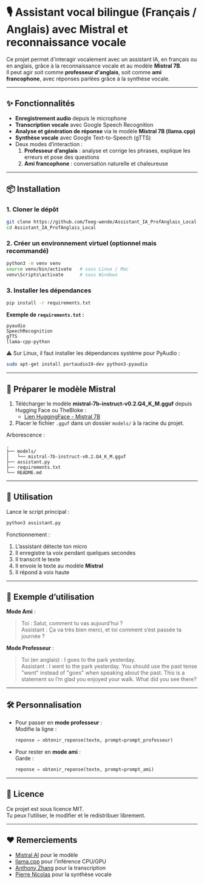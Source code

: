 # 🎙️ Assistant vocal bilingue (Français / Anglais) avec Mistral et reconnaissance vocale

Ce projet permet d'interagir vocalement avec un assistant IA, en français ou en anglais, grâce à la reconnaissance vocale et au modèle **Mistral 7B**.  
Il peut agir soit comme **professeur d'anglais**, soit comme **ami francophone**, avec réponses parlées grâce à la synthèse vocale.

---

## ✨ Fonctionnalités

- **Enregistrement audio** depuis le microphone
- **Transcription vocale** avec Google Speech Recognition
- **Analyse et génération de réponse** via le modèle **Mistral 7B (llama.cpp)**
- **Synthèse vocale** avec Google Text-to-Speech (gTTS)
- Deux modes d’interaction :
  1. **Professeur d’anglais** : analyse et corrige les phrases, explique les erreurs et pose des questions
  2. **Ami francophone** : conversation naturelle et chaleureuse

---

## 📦 Installation

### 1. Cloner le dépôt
```bash
git clone https://github.com/Teeg-wende/Assistant_IA_ProfAnglais_Local.git
cd Assistant_IA_ProfAnglais_Local
```

### 2. Créer un environnement virtuel (optionnel mais recommandé)
```bash
python3 -m venv venv
source venv/bin/activate   # sous Linux / Mac
venv\Scripts\activate      # sous Windows
```

### 3. Installer les dépendances
```bash
pip install -r requirements.txt
```

**Exemple de `requirements.txt` :**
```
pyaudio
SpeechRecognition
gTTS
llama-cpp-python
```

⚠️ Sur Linux, il faut installer les dépendances système pour PyAudio :
```bash
sudo apt-get install portaudio19-dev python3-pyaudio
```

---

## 📂 Préparer le modèle Mistral

1. Télécharger le modèle **mistral-7b-instruct-v0.2.Q4_K_M.gguf** depuis Hugging Face ou TheBloke :
   - [Lien HuggingFace - Mistral 7B](https://huggingface.co/TheBloke/Mistral-7B-Instruct-v0.2-GGUF)
2. Placer le fichier `.gguf` dans un dossier `models/` à la racine du projet.

Arborescence :
```
.
├── models/
│   └── mistral-7b-instruct-v0.2.Q4_K_M.gguf
├── assistant.py
├── requirements.txt
└── README.md
```

---

## 🚀 Utilisation

Lance le script principal :
```bash
python3 assistant.py
```

Fonctionnement :
1. L’assistant détecte ton micro
2. Il enregistre ta voix pendant quelques secondes
3. Il transcrit le texte
4. Il envoie le texte au modèle **Mistral**
5. Il répond à voix haute

---

## 🎯 Exemple d’utilisation

**Mode Ami** :
> Toi : Salut, comment tu vas aujourd’hui ?  
> Assistant : Ça va très bien merci, et toi comment s’est passée ta journée ?

**Mode Professeur** :
> Toi (en anglais) : I goes to the park yesterday.  
> Assistant : I went to the park yesterday. You should use the past tense "went" instead of "goes" when speaking about the past. This is a statement so I’m glad you enjoyed your walk. What did you see there?

---

## 🛠️ Personnalisation

- Pour passer en **mode professeur** :  
  Modifie la ligne :
  ```python
  reponse = obtenir_reponse(texte, prompt=prompt_professeur)
  ```
- Pour rester en **mode ami** :  
  Garde :
  ```python
  reponse = obtenir_reponse(texte, prompt=prompt_ami)
  ```

---

## 📜 Licence

Ce projet est sous licence MIT.  
Tu peux l’utiliser, le modifier et le redistribuer librement.

---

## ❤️ Remerciements

- [Mistral AI](https://mistral.ai/) pour le modèle
- [llama.cpp](https://github.com/ggerganov/llama.cpp) pour l’inférence CPU/GPU
- [Anthony Zhang](https://pypi.org/project/SpeechRecognition/) pour la transcription
- [Pierre Nicolas](https://pypi.org/project/gTTS/) pour la synthèse vocale
